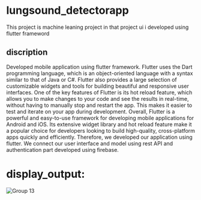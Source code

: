 # lungsound_detectorapp

This project is machine leaning project in that project ui i developed using flutter frameword 

## discription 
Developed mobile application using flutter framework. Flutter uses the Dart programming language, which is an object-oriented language with a syntax similar to that of Java or C#. Flutter also provides a large selection of customizable widgets and tools for building beautiful and responsive user interfaces.
One of the key features of Flutter is its hot reload feature, which allows you to make changes to your code and see the results in real-time, without having to manually stop and restart the app. This makes it easier to test and iterate on your app during development.
Overall, Flutter is a powerful and easy-to-use framework for developing mobile applications for Android and iOS. Its extensive widget library and hot reload feature make it a popular choice for developers looking to build high-quality, cross-platform apps quickly and efficiently. Therefore, we developed our application using flutter.
We connect our user interface and model using rest API and authentication part developed using firebase. 

# display_output: 
![Group 13](https://user-images.githubusercontent.com/99733653/210198000-0feadeca-30a7-4d5c-a4c6-84f8c4cd6c89.png)
